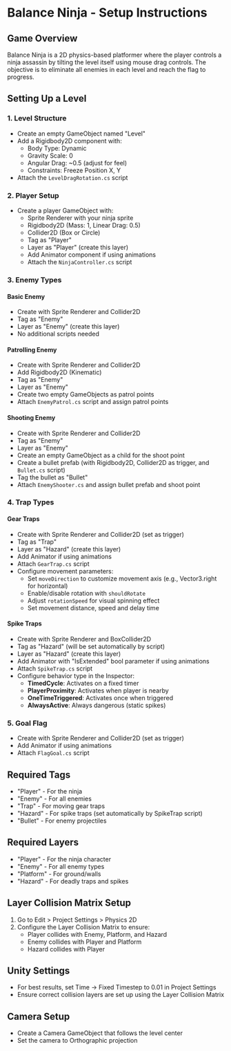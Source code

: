 # Balance Ninja - Setup Instructions

## Game Overview
Balance Ninja is a 2D physics-based platformer where the player controls a ninja assassin by tilting the level itself using mouse drag controls. The objective is to eliminate all enemies in each level and reach the flag to progress.

## Setting Up a Level

### 1. Level Structure
- Create an empty GameObject named "Level"
- Add a Rigidbody2D component with:
  - Body Type: Dynamic
  - Gravity Scale: 0
  - Angular Drag: ~0.5 (adjust for feel)
  - Constraints: Freeze Position X, Y
- Attach the `LevelDragRotation.cs` script

### 2. Player Setup
- Create a player GameObject with:
  - Sprite Renderer with your ninja sprite
  - Rigidbody2D (Mass: 1, Linear Drag: 0.5)
  - Collider2D (Box or Circle) 
  - Tag as "Player"
  - Layer as "Player" (create this layer)
  - Add Animator component if using animations
  - Attach the `NinjaController.cs` script

### 3. Enemy Types

#### Basic Enemy
- Create with Sprite Renderer and Collider2D
- Tag as "Enemy"
- Layer as "Enemy" (create this layer)
- No additional scripts needed

#### Patrolling Enemy
- Create with Sprite Renderer and Collider2D
- Add Rigidbody2D (Kinematic)
- Tag as "Enemy"
- Layer as "Enemy"
- Create two empty GameObjects as patrol points
- Attach `EnemyPatrol.cs` script and assign patrol points

#### Shooting Enemy
- Create with Sprite Renderer and Collider2D
- Tag as "Enemy"
- Layer as "Enemy"
- Create an empty GameObject as a child for the shoot point
- Create a bullet prefab (with Rigidbody2D, Collider2D as trigger, and `Bullet.cs` script)
- Tag the bullet as "Bullet"
- Attach `EnemyShooter.cs` and assign bullet prefab and shoot point

### 4. Trap Types

#### Gear Traps
- Create with Sprite Renderer and Collider2D (set as trigger)
- Tag as "Trap"
- Layer as "Hazard" (create this layer)
- Add Animator if using animations
- Attach `GearTrap.cs` script
- Configure movement parameters:
  - Set `moveDirection` to customize movement axis (e.g., Vector3.right for horizontal)
  - Enable/disable rotation with `shouldRotate`
  - Adjust `rotationSpeed` for visual spinning effect
  - Set movement distance, speed and delay time

#### Spike Traps
- Create with Sprite Renderer and BoxCollider2D
- Tag as "Hazard" (will be set automatically by script)
- Layer as "Hazard" (create this layer)
- Add Animator with "IsExtended" bool parameter if using animations
- Attach `SpikeTrap.cs` script
- Configure behavior type in the Inspector:
  - **TimedCycle**: Activates on a fixed timer
  - **PlayerProximity**: Activates when player is nearby
  - **OneTimeTriggered**: Activates once when triggered
  - **AlwaysActive**: Always dangerous (static spikes)

### 5. Goal Flag
- Create with Sprite Renderer and Collider2D (set as trigger)
- Add Animator if using animations
- Attach `FlagGoal.cs` script

## Required Tags
- "Player" - For the ninja
- "Enemy" - For all enemies
- "Trap" - For moving gear traps
- "Hazard" - For spike traps (set automatically by SpikeTrap script)
- "Bullet" - For enemy projectiles

## Required Layers
- "Player" - For the ninja character
- "Enemy" - For all enemy types
- "Platform" - For ground/walls
- "Hazard" - For deadly traps and spikes

## Layer Collision Matrix Setup
1. Go to Edit > Project Settings > Physics 2D
2. Configure the Layer Collision Matrix to ensure:
   - Player collides with Enemy, Platform, and Hazard
   - Enemy collides with Player and Platform
   - Hazard collides with Player

## Unity Settings
- For best results, set Time -> Fixed Timestep to 0.01 in Project Settings
- Ensure correct collision layers are set up using the Layer Collision Matrix

## Camera Setup
- Create a Camera GameObject that follows the level center
- Set the camera to Orthographic projection 
